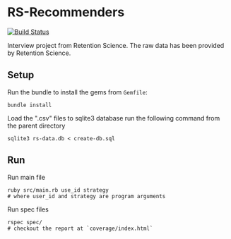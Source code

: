 # RS-Recommenders

[![Build Status](https://travis-ci.org/ardeshirj/rs-recommenders.svg?branch=master)](https://travis-ci.org/ardeshirj/rs-recommenders)

Interview project from Retention Science. The raw data has been provided by Retention Science.

## Setup
Run the bundle to install the gems from `Gemfile`:
```shell
bundle install
```

Load the ".csv" files to sqlite3 database run the following command
from the parent directory
```shell
sqlite3 rs-data.db < create-db.sql
```

## Run
Run main file
```shell
ruby src/main.rb use_id strategy
# where user_id and strategy are program arguments
```

Run spec files
```shell
rspec spec/
# checkout the report at `coverage/index.html`
```
